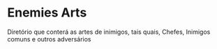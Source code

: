 <h1> Enemies Arts </h1>

<p> Diretório que conterá as artes de inimigos, tais quais, Chefes, Inimigos comuns e outros adversários</p>
